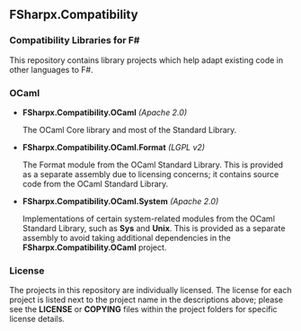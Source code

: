 ## FSharpx.Compatibility
### Compatibility Libraries for F# ###

This repository contains library projects which help adapt existing code in other languages to F#.


### OCaml

* **FSharpx.Compatibility.OCaml** *(Apache 2.0)*

  The OCaml Core library and most of the Standard Library.

* **FSharpx.Compatibility.OCaml.Format** *(LGPL v2)*

  The Format module from the OCaml Standard Library. This is provided as a separate assembly due to licensing concerns; it contains source code from the OCaml Standard Library.

* **FSharpx.Compatibility.OCaml.System** *(Apache 2.0)*

  Implementations of certain system-related modules from the OCaml Standard Library, such as **Sys** and **Unix**. This is provided as a separate assembly to avoid taking additional dependencies in the **FSharpx.Compatibility.OCaml** project.


### License

The projects in this repository are individually licensed. The license for each project is listed next to the project name in the descriptions above; please see the **LICENSE** or **COPYING** files within the project folders for specific license details.
